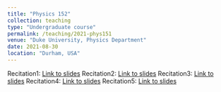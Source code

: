 ```yaml
---
title: "Physics 152"
collection: teaching
type: "Undergraduate course"
permalink: /teaching/2021-phys151
venue: "Duke University, Physics Department"
date: 2021-08-30
location: "Durham, USA"
---
```


Recitation1: [Link to slides](https://achintzeus1994.github.io/assets/PHYS152/Recitation_1.pdf)
Recitation2: [Link to slides](https://achintzeus1994.github.io/assets/PHYS152/Recitation_2.pdf)
Recitation3: [Link to slides](https://achintzeus1994.github.io/assets/PHYS152/Recitation_3.pdf)
Recitation4: [Link to slides](https://achintzeus1994.github.io/assets/PHYS152/Recitation_4.pdf)
Recitation5: [Link to slides](https://achintzeus1994.github.io/assets/PHYS152/Recitation_5.pdf)

